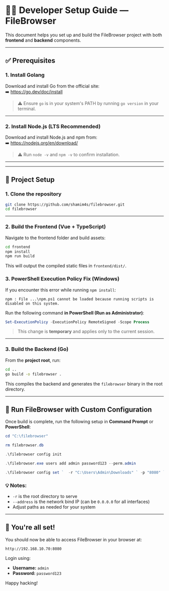 # 🧑‍💻 Developer Setup Guide — FileBrowser

This document helps you set up and build the FileBrowser project with both **frontend** and **backend** components.

---

## ✅ Prerequisites

### 1. Install Golang
Download and install Go from the official site:  
➡️ https://go.dev/doc/install

> ⚠️ Ensure `go` is in your system's PATH by running `go version` in your terminal.

---

### 2. Install Node.js (LTS Recommended)
Download and install Node.js and npm from:  
➡️ https://nodejs.org/en/download/

> ⚠️ Run `node -v` and `npm -v` to confirm installation.

---

---

## 🧱 Project Setup

### 1. Clone the repository

```bash
git clone https://github.com/shamim4s/filebrowser.git
cd filebrowser
```

---

### 2. Build the Frontend (Vue + TypeScript)

Navigate to the frontend folder and build assets:

```bash
cd frontend
npm install
npm run build
```

This will output the compiled static files in `frontend/dist/`.


### 3. PowerShell Execution Policy Fix (Windows)

If you encounter this error while running `npm install`:
```
npm : File ...\npm.ps1 cannot be loaded because running scripts is disabled on this system.
```

Run the following command **in PowerShell (Run as Administrator)**:
```powershell
Set-ExecutionPolicy -ExecutionPolicy RemoteSigned -Scope Process
```

> This change is **temporary** and applies only to the current session.


---

### 3. Build the Backend (Go)

From the **project root**, run:

```bash
cd ..
go build -o filebrowser .
```

This compiles the backend and generates the `filebrowser` binary in the root directory.

---

## 🚀 Run FileBrowser with Custom Configuration

Once build is complete, run the following setup in **Command Prompt** or **PowerShell**:

```powershell
cd "C:\filebrowser"

rm filebrowser.db

.\filebrowser config init

.\filebrowser.exe users add admin password123 --perm.admin

.\filebrowser config set `  -r "C:\Users\Admin\Downloads" ` -p "8080" ` --address "192.168.10.70" ` --database "C:\Program Files\filebrowser\filebrowser.db" ` --log "C:\Program Files\filebrowser\filebrowser.log" ` --branding.name "My Name" | .\filebrowser.exe
```

### 💡 Notes:
- `-r` is the root directory to serve
- `--address` is the network bind IP (can be `0.0.0.0` for all interfaces)
- Adjust paths as needed for your system

---

## 🏁 You're all set!

You should now be able to access FileBrowser in your browser at:
```
http://192.168.10.70:8080
```

Login using:
- **Username:** `admin`
- **Password:** `password123`

Happy hacking!
